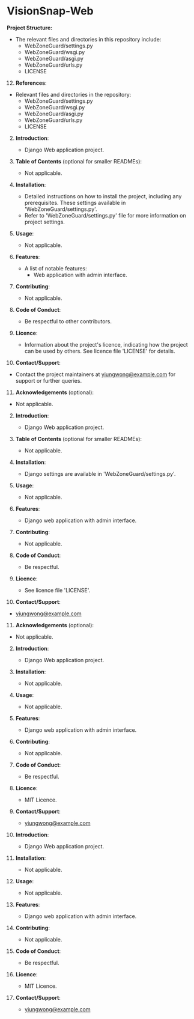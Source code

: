 # VisionSnap-Web

**Project Structure:**
   - The relevant files and directories in this repository include:
     - WebZoneGuard/settings.py
     - WebZoneGuard/wsgi.py
     - WebZoneGuard/asgi.py
     - WebZoneGuard/urls.py
     - LICENSE

12. **References**:
   - Relevant files and directories in the repository: 
     - WebZoneGuard/settings.py
     - WebZoneGuard/wsgi.py
     - WebZoneGuard/asgi.py
     - WebZoneGuard/urls.py
     - LICENSE


2. **Introduction**:
   - Django Web application project.

3. **Table of Contents** (optional for smaller READMEs):
   - Not applicable.

4. **Installation**:
   - Detailed instructions on how to install the project, including any prerequisites. These settings available in 'WebZoneGuard/settings.py'.
   - Refer to 'WebZoneGuard/settings.py' file for more information on project settings.

5. **Usage**:
   - Not applicable.

6. **Features**:
   - A list of notable features:
     - Web application with admin interface.

7. **Contributing**:
   - Not applicable.

8. **Code of Conduct**:
   - Be respectful to other contributors.

9. **Licence**:
   - Information about the project's licence, indicating how the project can be used by others. See licence file 'LICENSE' for details.

10. **Contact/Support**:
   - Contact the project maintainers at yiungwong@example.com for support or further queries.
11. **Acknowledgements** (optional):
   - Not applicable.


2. **Introduction**:
   - Django Web application project.

3. **Table of Contents** (optional for smaller READMEs):
   - Not applicable.

4. **Installation**:
   - Django settings are available in 'WebZoneGuard/settings.py'.

5. **Usage**:
   - Not applicable.

6. **Features**:
   - Django web application with admin interface.

7. **Contributing**:
   - Not applicable.

8. **Code of Conduct**:
   - Be respectful.

9. **Licence**:
   - See licence file 'LICENSE'.

10. **Contact/Support**:
   - yiungwong@example.com
11. **Acknowledgements** (optional):
   - Not applicable.


2. **Introduction**:
   - Django Web application project.

3. **Installation**:
   - Not applicable.

4. **Usage**:
   - Not applicable.

5. **Features**:
   - Django web application with admin interface.

6. **Contributing**:
   - Not applicable.

7. **Code of Conduct**:
   - Be respectful.

8. **Licence**:
   - MIT Licence.

9. **Contact/Support**:
   - yiungwong@example.com
1. **Introduction**:
   - Django Web application project.

2. **Installation**:
   - Not applicable.

3. **Usage**:
   - Not applicable.

4. **Features**:
   - Django web application with admin interface.

5. **Contributing**:
   - Not applicable.

6. **Code of Conduct**:
   - Be respectful.

7. **Licence**:
   - MIT Licence.

8. **Contact/Support**:
   - yiungwong@example.com